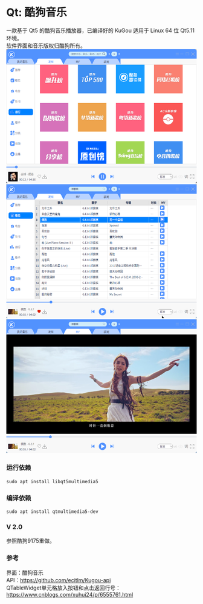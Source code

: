 # Qt: 酷狗音乐
一款基于 Qt5 的酷狗音乐播放器，已编译好的 KuGou 适用于 Linux 64 位 Qt5.11 环境。  
软件界面和音乐版权归酷狗所有。  
![alt](rank.png)  
![alt](preview.png)  
![alt](MV.png)  
### 运行依赖
```
sudo apt install libqt5multimedia5
```
### 编译依赖
```
sudo apt install qtmultimedia5-dev
```
### V 2.0
参照酷狗9175重做。

### 参考
界面：酷狗音乐  
API：https://github.com/ecitlm/Kugou-api  
QTableWidget单元格放入按钮和点击返回行号：https://www.cnblogs.com/xuhui24/p/6555761.html  